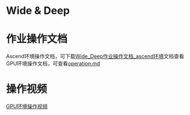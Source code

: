 # Wide & Deep

# 作业操作文档
Ascend环境操作文档，可下载[Wide_Deep作业操作文档_ascend环境](https://wide-deep-21.obs.cn-north-4.myhuaweicloud.com/MindSpore21%E5%A4%A9%E5%AE%9E%E6%88%98%E8%90%A5%E7%AC%AC%E4%BA%94%E8%AE%B2%E4%BD%9C%E4%B8%9A%E8%AF%B4%E6%98%8E%E6%96%87%E6%A1%A3.docx)文档查看
GPU环境操作文档，可查看[operation.md](https://github.com/mindspore-ai/mindspore-21-days-tutorials/blob/main/chapter5/wide_deep/operation.md)

# 操作视频
[GPU环境操作视频](https://wide-deep-21.obs.cn-north-4.myhuaweicloud.com/%E6%93%8D%E4%BD%9C%E8%A7%86%E9%A2%91.mp4)